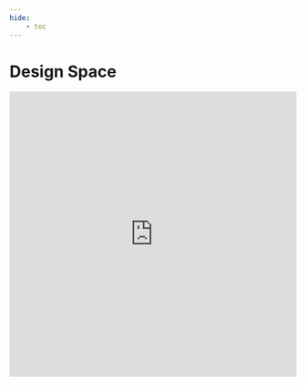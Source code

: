 ```yaml
---
hide:
    - toc
---
```


# Design Space

<iframe width="100%" height="500" src="https://miro.com/app/live-embed/uXjVPOjb84I=/?moveToViewport=-2517,-7533,3713,3705&embedId=635327442260" frameborder="0" scrolling="no" allowfullscreen></iframe>
